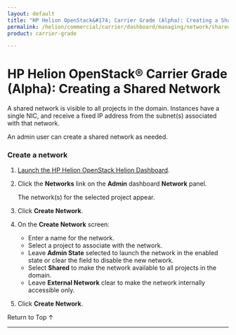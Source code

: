 ```yaml
---
layout: default
title: "HP Helion OpenStack&#174; Carrier Grade (Alpha): Creating a Shared Network"
permalink: /helion/commercial/carrier/dashboard/managing/network/shared/users/
product: carrier-grade

---
```

<!--UNDER REVISION-->

<script>

function PageRefresh {
onLoad="window.refresh"
}

PageRefresh();

</script>

<!--
<p style="font-size: small;"> <a href="/helion/commercial/carrier/ga1/install/">&#9664; PREV</a> | <a href="/helion/commercial/carrier/ga1/install-overview/">&#9650; UP</a> | <a href="/helion/commercial/carrier/ga1/">NEXT &#9654;</a></p> 
-->

# HP Helion OpenStack&#174; Carrier Grade (Alpha): Creating a Shared Network

A shared network is visible to all projects in the domain. Instances have a single NIC, and receive a fixed IP address from the subnet(s) associated with that network. 

An admin user can create a shared network as needed. 

### Create a network

1. [Launch the HP Helion OpenStack Helion Dashboard](/helion/openstack/carrier/dashboard/login/).

2. Click the **Networks** link on the **Admin** dashboard **Network** panel.

	The network(s) for the selected project appear. 

3. Click **Create Network**.

4. On the **Create Network** screen:

	* Enter a name for the network.
	* Select a project to associate with the network.
	* Leave **Admin State** selected to launch the network in the enabled state or clear the field to disable the new network.
	* Select **Shared** to make the network available to all projects in the domain.
	* Leave **External Network** clear to make the network internally accessible only.

5. Click **Create Network**.  

<a href="#top" style="padding:14px 0px 14px 0px; text-decoration: none;"> Return to Top &#8593; </a>


----
